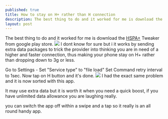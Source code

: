 ```yaml
---
published: true
title: How to stay on H+ rather than H connection
description: The best thing to do and it worked for me is download the [HSPA+] Tweaker from google play store.
layout: post
---
```


The best thing to do and it worked for me is download the [HSPA+](https://play.google.com/store/apps/details?id=com.BBsRs.HSPAP.Tweaker) Tweaker from google play store.
![](https://pbs.twimg.com/media/CcTM1AqUMAAh-z7.jpg)
I dont know for sure but i it works by sending extra data packages to trick the provider into thinking you are in need of a higher and faster connection, thus making your phone stay on H+ rather than dropping down to 3g or less.

Go to Settings -
Set "Service type" to "file load"
Set Command retry interval to 1sec.
Now tap on H button and it's done.
![](https://pbs.twimg.com/media/Cp1e_3RWYAA_qrL.jpg)
I had the exact same problem and it is now sorted with this app.

It may use extra data but it is worth it when you need a quick boost, if you have unlimited data allowance you are laughing really.

you can switch the app off within a swipe and a tap so it really is an all round handy app.
